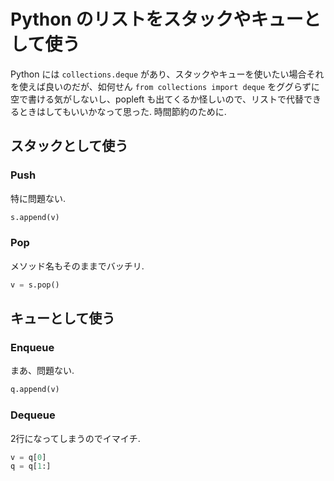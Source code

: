 # Python のリストをスタックやキューとして使う

Python には `collections.deque` があり、スタックやキューを使いたい場合それを使えば良いのだが、如何せん `from collections import deque` をググらずに空で書ける気がしないし、popleft も出てくるか怪しいので、リストで代替できるときはしてもいいかなって思った. 時間節約のために.

## スタックとして使う

### Push

特に問題ない.

```python
s.append(v)
```

### Pop

メソッド名もそのままでバッチリ.

```python
v = s.pop()
```

## キューとして使う

### Enqueue

まあ、問題ない.

```python
q.append(v)
```

### Dequeue

2行になってしまうのでイマイチ.

```python
v = q[0]
q = q[1:]
```
